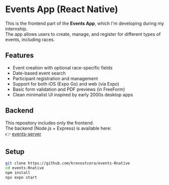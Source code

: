 # Events App (React Native)

This is the frontend part of the **Events App**, which I'm developing during my internship.  
The app allows users to create, manage, and register for different types of events, including races.

## Features

- Event creation with optional race-specific fields  
- Date-based event search  
- Participant registration and management  
- Support for both iOS (Expo Go) and web (via Expo)  
- Basic form validation and PDF previews (in FreeForm)  
- Clean minimalist UI inspired by early 2000s desktop apps

## Backend

This repository includes only the frontend.  
The backend (Node.js + Express) is available here:  
👉 [events-server](https://github.com/krovostcora/events_server)

## Setup

```bash
git clone https://github.com/krovostcora/events-Rnative
cd events-Rnative
npm install
npx expo start
```
